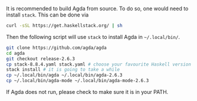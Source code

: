 It is recommended to build Agda from source. To do so, one would need to install
`stack`. This can be done via

``` bash
curl -sSL https://get.haskellstack.org/ | sh
```

Then the following script will use `stack` to install Agda in `~/.local/bin/`.

``` bash
git clone https://github.com/agda/agda
cd agda
git checkout release-2.6.3
cp stack-8.8.4.yaml stack.yaml # choose your favourite Haskell version
stack install # it is going to take a while
cp ~/.local/bin/agda ~/.local/bin/agda-2.6.3
cp ~/.local/bin/agda-mode ~/.local/bin/agda-mode-2.6.3
```

If Agda does not run, please check to make sure it is in your PATH.
